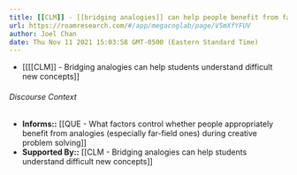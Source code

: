```yaml
---
title: [[CLM]] - [[bridging analogies]] can help people benefit from far analogies for creative ideation
url: https://roamresearch.com/#/app/megacoglab/page/V5mXfYFUV
author: Joel Chan
date: Thu Nov 11 2021 15:03:58 GMT-0500 (Eastern Standard Time)
---
```


- [[[[CLM]] - Bridging analogies can help students understand difficult new concepts]]

###### Discourse Context

- **Informs::** [[QUE - What factors control whether people appropriately benefit from analogies (especially far-field ones) during creative problem solving]]
- **Supported By::** [[CLM - Bridging analogies can help students understand difficult new concepts]]

